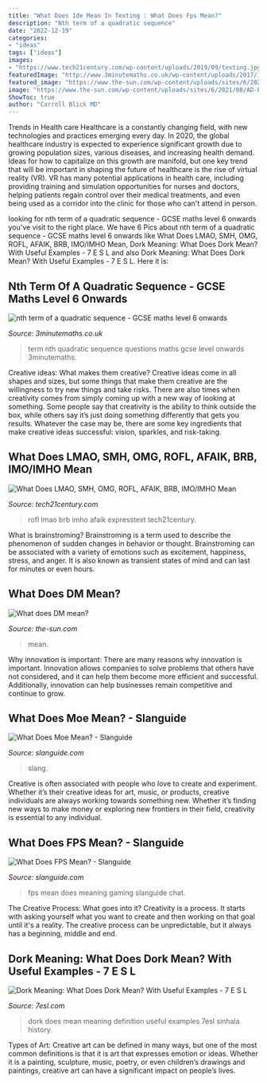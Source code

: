 ```yaml
---
title: "What Does Ide Mean In Texting : What Does Fps Mean?"
description: "Nth term of a quadratic sequence"
date: "2022-12-19"
categories:
- "ideas"
tags: ["ideas"]
images:
- "https://www.tech21century.com/wp-content/uploads/2019/09/texting.jpg"
featuredImage: "http://www.3minutemaths.co.uk/wp-content/uploads/2017/12/nth-term-2-9-22.png"
featured_image: "https://www.the-sun.com/wp-content/uploads/sites/6/2021/08/AD-EXPLAINER-DM-copy-1.jpg?strip=all&amp;quality=100&amp;w=1200&amp;h=800&amp;crop=1"
image: "https://www.the-sun.com/wp-content/uploads/sites/6/2021/08/AD-EXPLAINER-DM-copy-1.jpg?strip=all&amp;quality=100&amp;w=1200&amp;h=800&amp;crop=1"
ShowToc: true
author: "Carroll Blick MD"
---
```



Trends in Health care
Healthcare is a constantly changing field, with new technologies and practices emerging every day.  In 2020, the global healthcare industry is expected to experience significant growth due to growing population sizes, various diseases, and increasing health demand. Ideas for how to capitalize on this growth are manifold, but one key trend that will be important in shaping the future of healthcare is the rise of virtual reality (VR). VR has many potential applications in health care, including providing training and simulation opportunities for nurses and doctors, helping patients regain control over their medical treatments, and even being used as a corridor into the clinic for those who can't attend in person.

	

		
looking for nth term of a quadratic sequence - GCSE maths level 6 onwards you've visit to the right place. We have 6 Pics about nth term of a quadratic sequence - GCSE maths level 6 onwards like What Does LMAO, SMH, OMG, ROFL, AFAIK, BRB, IMO/IMHO Mean, Dork Meaning: What Does Dork Mean? With Useful Examples - 7 E S L and also Dork Meaning: What Does Dork Mean? With Useful Examples - 7 E S L. Here it is:
		
    
## Nth Term Of A Quadratic Sequence - GCSE Maths Level 6 Onwards

<img loading=lazy src="http://www.3minutemaths.co.uk/wp-content/uploads/2017/12/nth-term-2-9-22.png" onerror="this.onerror=null;this.src='https://tse4.mm.bing.net/th?id=OIP.vLUCzDclTEC56IWZNJbH7AHaEK&amp;pid=15.1';" alt="nth term of a quadratic sequence - GCSE maths level 6 onwards">

_Source: 3minutemaths.co.uk_

>term nth quadratic sequence questions maths gcse level onwards 3minutemaths. 

	

Creative ideas: What makes them creative?
Creative ideas come in all shapes and sizes, but some things that make them creative are the willingness to try new things and take risks. There are also times when creativity comes from simply coming up with a new way of looking at something. Some people say that creativity is the ability to think outside the box, while others say it’s just doing something differently that gets you results. Whatever the case may be, there are some key ingredients that make creative ideas successful: vision, sparkles, and risk-taking.

    
## What Does LMAO, SMH, OMG, ROFL, AFAIK, BRB, IMO/IMHO Mean

<img loading=lazy src="https://www.tech21century.com/wp-content/uploads/2019/09/texting.jpg" onerror="this.onerror=null;this.src='https://tse1.mm.bing.net/th?id=OIP.Gcj27HCj83FWLetcqVQMFAHaE7&amp;pid=15.1';" alt="What Does LMAO, SMH, OMG, ROFL, AFAIK, BRB, IMO/IMHO Mean">

_Source: tech21century.com_

>rofl lmao brb imho afaik expresstext tech21century. 

	

What is brainstroming?
Brainstroming is a term used to describe the phenomenon of sudden changes in behavior or thought. Brainstroming can be associated with a variety of emotions such as excitement, happiness, stress, and anger. It is also known as transient states of mind and can last for minutes or even hours.

    
## What Does DM Mean?

<img loading=lazy src="https://www.the-sun.com/wp-content/uploads/sites/6/2021/08/AD-EXPLAINER-DM-copy-1.jpg?strip=all&amp;quality=100&amp;w=1200&amp;h=800&amp;crop=1" onerror="this.onerror=null;this.src='https://tse2.mm.bing.net/th?id=OIP.HTRQB3s5tTe-6JZ-mI-nmwHaE8&amp;pid=15.1';" alt="What does DM mean?">

_Source: the-sun.com_

>mean. 

	

Why innovation is important:
There are many reasons why innovation is important. Innovation allows companies to solve problems that others have not considered, and it can help them become more efficient and successful. Additionally, innovation can help businesses remain competitive and continue to grow.

    
## What Does Moe Mean? - Slanguide

<img loading=lazy src="https://slanguide.com/wp-content/uploads/2016/12/Lit-11.png" onerror="this.onerror=null;this.src='https://tse1.mm.bing.net/th?id=OIP.NqyRi1dKmLnd_u7o-cvBCgHaFX&amp;pid=15.1';" alt="What Does Moe Mean? - Slanguide">

_Source: slanguide.com_

>slang. 

	

Creative is often associated with people who love to create and experiment. Whether it’s their creative ideas for art, music, or products, creative individuals are always working towards something new. Whether it’s finding new ways to make money or exploring new frontiers in their field, creativity is essential to any individual.

    
## What Does FPS Mean? - Slanguide

<img loading=lazy src="https://slanguide.com/wp-content/uploads/2016/10/Lit-17.png" onerror="this.onerror=null;this.src='https://tse4.mm.bing.net/th?id=OIP.JgsiK6rEHCrVUp63dG_9rgHaEK&amp;pid=15.1';" alt="What Does FPS Mean? - Slanguide">

_Source: slanguide.com_

>fps mean does meaning gaming slanguide chat. 

	

The Creative Process: What goes into it?
Creativity is a process. It starts with asking yourself what you want to create and then working on that goal until it's a reality. The creative process can be unpredictable, but it always has a beginning, middle and end.

    
## Dork Meaning: What Does Dork Mean? With Useful Examples - 7 E S L

<img loading=lazy src="https://7esl.com/wp-content/uploads/2019/10/What-Does-Dork-Mean-1-1200x628.jpg" onerror="this.onerror=null;this.src='https://tse3.mm.bing.net/th?id=OIP.aPQ9b2jFqGL1I6z2bcQoCwHaD4&amp;pid=15.1';" alt="Dork Meaning: What Does Dork Mean? With Useful Examples - 7 E S L">

_Source: 7esl.com_

>dork does mean meaning definition useful examples 7esl sinhala history. 

	

Types of Art:
Creative art can be defined in many ways, but one of the most common definitions is that it is art that expresses emotion or ideas. Whether it is a painting, sculpture, music, poetry, or even children’s drawings and paintings, creative art can have a significant impact on people’s lives.

